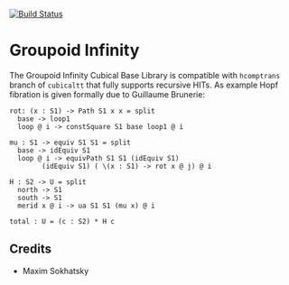 [![Build Status](https://travis-ci.org/groupoid/hopf.svg?branch=master)](https://travis-ci.org/groupoid/hopf)

Groupoid Infinity
=================

The Groupoid Infinity Cubical Base Library is compatible with `hcomptrans` branch of `cubicaltt` that fully supports recursive HITs. As example Hopf fibration is given formally due to Guillaume Brunerie:

```
rot: (x : S1) -> Path S1 x x = split
  base -> loop1
  loop @ i -> constSquare S1 base loop1 @ i

mu : S1 -> equiv S1 S1 = split
  base -> idEquiv S1
  loop @ i -> equivPath S1 S1 (idEquiv S1)
        (idEquiv S1) ( \(x : S1) -> rot x @ j) @ i

H : S2 -> U = split
  north -> S1
  south -> S1
  merid x @ i -> ua S1 S1 (mu x) @ i

total : U = (c : S2) * H c
```

Credits
-------

* Maxim Sokhatsky

